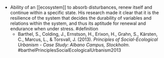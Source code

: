 - Ability of an [[ecosystem]] to absorb disturbances, renew itself and continue within a specific state. His research made it clear that it is the resilience of the system that decides the durability of variables and relations within the system, and thus its aptitude for renewal and endurance when under stress. #definition
	- Barthel, S., Colding, J., Ernstson, H., Erixon, H., Grahn, S., Kärsten, C., Marcus, L., & Torsvall, J. (2013). _Principles of Social-Ecological Urbanism - Case Study: Albano Campus, Stockholm_. #barthelPrinciplesSocialEcologicalUrbanism2013